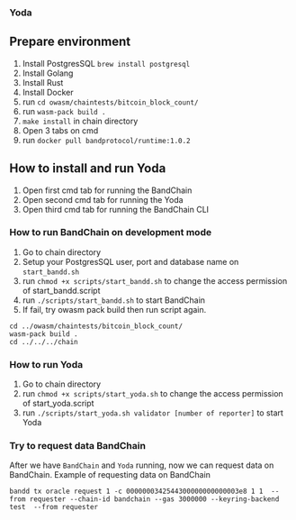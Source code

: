 ### Yoda

## Prepare environment

1. Install PostgresSQL `brew install postgresql`
2. Install Golang
3. Install Rust
4. Install Docker
5. run `cd owasm/chaintests/bitcoin_block_count/`
6. run `wasm-pack build .`
7. `make install` in chain directory
8. Open 3 tabs on cmd
9. run `docker pull bandprotocol/runtime:1.0.2`

## How to install and run Yoda

1. Open first cmd tab for running the BandChain
2. Open second cmd tab for running the Yoda
3. Open third cmd tab for running the BandChain CLI

### How to run BandChain on development mode

1. Go to chain directory
2. Setup your PostgresSQL user, port and database name on `start_bandd.sh`
3. run `chmod +x scripts/start_bandd.sh` to change the access permission of start_bandd.script
4. run `./scripts/start_bandd.sh` to start BandChain
5. If fail, try owasm pack build then run script again.

```
cd ../owasm/chaintests/bitcoin_block_count/
wasm-pack build .
cd ../../../chain
```

### How to run Yoda

1. Go to chain directory
2. run `chmod +x scripts/start_yoda.sh` to change the access permission of start_yoda.script
3. run `./scripts/start_yoda.sh validator [number of reporter]` to start Yoda

### Try to request data BandChain

After we have `BandChain` and `Yoda` running, now we can request data on BandChain.
Example of requesting data on BandChain

```
bandd tx oracle request 1 -c 0000000342544300000000000003e8 1 1  --from requester --chain-id bandchain --gas 3000000 --keyring-backend test  --from requester
```
